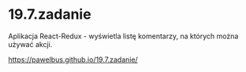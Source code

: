 # 19.7.zadanie
Aplikacja React-Redux - wyświetla listę komentarzy, na których można używać akcji.

https://pawelbus.github.io/19.7.zadanie/